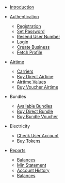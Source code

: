 <!-- docs/_sidebar.md -->

* [Introduction](/)

* [Authentication](auth/index.md)
  - [Registration](auth/registration.md)
  - [Set Password](auth/set-password.md)
  - [Resend User Number](auth/resend-user-number.md)
  - [Login](auth/login.md)
  - [Create Business](auth/create-business.md)
  - [Fetch Profile](auth/fetch-profile.md)

* [Airtime](airtime/index.md)
  - [Carriers](airtime/carriers.md)
  - [Buy Direct Airtime](airtime/buy-direct-airtime.md)
  - [Airtime Values](airtime/voucher-values.md)
  - [Buy Voucher Airtime](airtime/buy-voucher-airtime.md)

* Bundles
  - [Available Bundles](bundle/available-bundles.md)
  - [Buy Direct Bundle](bundle/buy-direct.md)
  - [Buy Bundle Voucher](bundle/buy-voucher.md)

* Electricity
  - [Check User Account](electricity/verify-account.md)
  - [Buy Tokens](electricity/buy-electricity.md)

* [Reports](reports/index.md)
  - [Balances](reports/balances.md)
  - [Min Statement](reports/min-statement.md)
  - [Account History](reports/history.md)
  - [Balances](reports/summary.md)